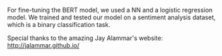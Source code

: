 For fine-tuning the BERT model, we used a NN and a logistic regression model. We trained and tested our model on a sentiment analysis dataset, which is a binary classification task.

Special thanks to the amazing Jay Alammar's website: http://jalammar.github.io/
